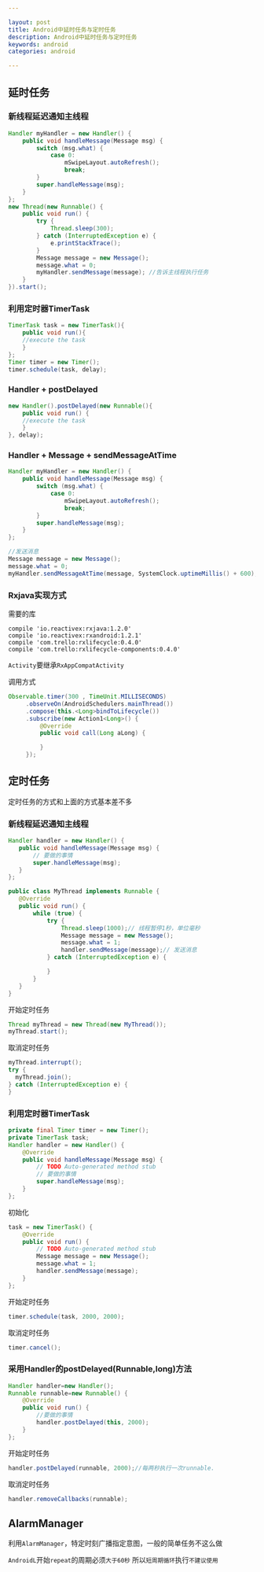 ```yaml
---

layout: post
title: Android中延时任务与定时任务
description: Android中延时任务与定时任务
keywords: android
categories: android

---
```


## 延时任务

### 新线程延迟通知主线程

```java
Handler myHandler = new Handler() {
    public void handleMessage(Message msg) {
        switch (msg.what) {
            case 0:
                mSwipeLayout.autoRefresh();
                break;
        }
        super.handleMessage(msg);
    }
};
new Thread(new Runnable() {
    public void run() {
        try {
            Thread.sleep(300);
        } catch (InterruptedException e) {
            e.printStackTrace();
        }
        Message message = new Message();
        message.what = 0;
        myHandler.sendMessage(message); //告诉主线程执行任务
    }
}).start();
```

### 利用定时器TimerTask

```java
TimerTask task = new TimerTask(){   
    public void run(){   
    //execute the task 
    }   
};
Timer timer = new Timer(); 
timer.schedule(task, delay); 
```

### Handler + postDelayed

```java
new Handler().postDelayed(new Runnable(){  
    public void run() {  
    //execute the task
    }  
}, delay); 
```

### Handler + Message + sendMessageAtTime

```java
Handler myHandler = new Handler() {
    public void handleMessage(Message msg) {
        switch (msg.what) {
            case 0:
                mSwipeLayout.autoRefresh();
                break;
        }
        super.handleMessage(msg);
    }
};

//发送消息
Message message = new Message();
message.what = 0;
myHandler.sendMessageAtTime(message, SystemClock.uptimeMillis() + 600);
```

### Rxjava实现方式

需要的库

```
compile 'io.reactivex:rxjava:1.2.0'
compile 'io.reactivex:rxandroid:1.2.1'
compile 'com.trello:rxlifecycle:0.4.0'
compile 'com.trello:rxlifecycle-components:0.4.0'
```

`Activity`要继承`RxAppCompatActivity`

调用方式

```java
Observable.timer(300 , TimeUnit.MILLISECONDS)
     .observeOn(AndroidSchedulers.mainThread())
     .compose(this.<Long>bindToLifecycle())
     .subscribe(new Action1<Long>() {
         @Override
         public void call(Long aLong) {

         }
     });
```

## 定时任务

定时任务的方式和上面的方式基本差不多

### 新线程延迟通知主线程

```java
Handler handler = new Handler() {
   public void handleMessage(Message msg) {
       // 要做的事情
       super.handleMessage(msg);
   }
};
```

```java
public class MyThread implements Runnable {
   @Override
   public void run() {
       while (true) {
           try {
               Thread.sleep(1000);// 线程暂停1秒，单位毫秒
               Message message = new Message();
               message.what = 1;
               handler.sendMessage(message);// 发送消息
           } catch (InterruptedException e) {

           }
       }
   }
}
```

开始定时任务

```java
Thread myThread = new Thread(new MyThread());
myThread.start();
```

取消定时任务

```java
myThread.interrupt();
try {
  myThread.join();
} catch (InterruptedException e) {
}
```

### 利用定时器TimerTask


```java
private final Timer timer = new Timer();  
private TimerTask task;  
Handler handler = new Handler() {  
    @Override  
    public void handleMessage(Message msg) {  
        // TODO Auto-generated method stub  
        // 要做的事情  
        super.handleMessage(msg);  
    }  
};  
```

初始化

```java
task = new TimerTask() {  
    @Override  
    public void run() {  
        // TODO Auto-generated method stub  
        Message message = new Message();  
        message.what = 1;  
        handler.sendMessage(message);  
    }  
}; 
```

开始定时任务

```java
timer.schedule(task, 2000, 2000);
```

取消定时任务

```java
timer.cancel(); 
```


### 采用Handler的postDelayed(Runnable,long)方法

```java
Handler handler=new Handler();  
Runnable runnable=new Runnable() {  
    @Override  
    public void run() {  
        //要做的事情  
        handler.postDelayed(this, 2000);  
    }  
}; 
```

开始定时任务

```java
handler.postDelayed(runnable, 2000);//每两秒执行一次runnable.
```

取消定时任务

```java
handler.removeCallbacks(runnable);
```


## AlarmManager

利用`AlarmManager`，特定时刻广播指定意图，一般的简单任务不这么做

 `AndroidL`开始`repeat`的周期必须`大于60秒` 所以`短周期循环`执行`不建议使用`